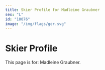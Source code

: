 ```yaml
---
title: Skier Profile for Madleine Graubner
sex: "L"
id: "10076"
image: "/img/flags/ger.svg" 
---
```


# Skier Profile

This page is for: Madleine Graubner.
    